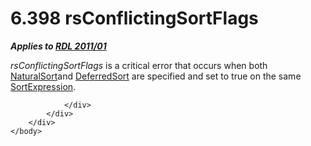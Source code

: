 <html dir="LTR" xmlns:mshelp="http://msdn.microsoft.com/mshelp" xmlns:ddue="http://ddue.schemas.microsoft.com/authoring/2003/5" xmlns:xlink="http://www.w3.org/1999/xlink" xmlns:tool="http://www.microsoft.com/tooltip">
    <head>
        <meta http-equiv="Content-Type" content="text/html; CHARSET=utf-8"></meta>
        <meta name="save" content="history"></meta>
        <title>6.398 rsConflictingSortFlags</title>
        <xml>
            <mshelp:toctitle title="6.398 rsConflictingSortFlags"></mshelp:toctitle>
            <mshelp:rltitle title="[MS-RDL]: rsConflictingSortFlags"></mshelp:rltitle>
            <mshelp:keyword index="A" term="1fd71b48-4928-4420-90c5-056cb2f36ace"></mshelp:keyword>
            <mshelp:attr name="DCSext.ContentType" value="open specification"></mshelp:attr>
            <mshelp:attr name="AssetID" value="1fd71b48-4928-4420-90c5-056cb2f36ace"></mshelp:attr>
            <mshelp:attr name="TopicType" value="kbRef"></mshelp:attr>
            <mshelp:attr name="DCSext.Title" value="[MS-RDL]: rsConflictingSortFlags" />
        </xml>
    </head>
    <body>
        <div id="header">
            <h1 class="heading">6.398 rsConflictingSortFlags</h1>
        </div>
        <div id="mainSection">
            <div id="mainBody">
                <div id="allHistory" class="saveHistory"></div>
                <div id="sectionSection0" class="section" name="collapseableSection">
                    

<p><b><i>Applies to </i></b><a href="bf2bab1a-b608-4bcc-b718-1cc1baa9579c.html"><b><i>RDL 2011/01</i></b></a></p>

<p><i>rsConflictingSortFlags</i> is a critical error that
occurs when both <a href="1d747346-e9bd-44d2-8230-466ba36e2c1d.html">NaturalSort</a>and
<a href="82a8b34d-bc4f-4f76-a8fb-6471776fc6e1.html">DeferredSort</a> are
specified and set to true on the same <a href="795f5226-3b10-45cb-b7b5-8b42c5973165.html">SortExpression</a>.</p>


                </div>
            </div>
        </div>
    </body>
</html>